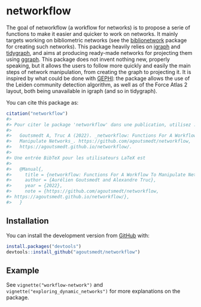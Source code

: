
<!-- README.md is generated from README.Rmd. Please edit that file -->

# networkflow

<!-- badges: start -->
<!-- badges: end -->

The goal of networkflow (a workflow for networks) is to propose a serie
of functions to make it easier and quicker to work on networks. It
mainly targets working on bibliometric networks (see the
[biblionetwork](https://github.com/agoutsmedt/biblionetwork) package for
creating such networks). This package heavily relies on
[igraph](https://igraph.org/r/) and
[tidygraph](https://tidygraph.data-imaginist.com/index.html), and aims
at producing ready-made networks for projecting them using
[ggraph](https://ggraph.data-imaginist.com/). This package does not
invent nothing new, properly speaking, but it allows the users to follow
more quickly and easily the main steps of network manipulation, from
creating the graph to projecting it. It is inspired by what could be
done with [GEPHI](https://gephi.org/): the package allows the use of the
Leiden community detection algorithm, as well as of the Force Atlas 2
layout, both being unavailable in igraph (and so in tidygraph).

You can cite this package as:

``` r
citation("networkflow")
#> 
#> Pour citer le package 'networkflow' dans une publication, utilisez :
#> 
#>   Goutsmedt A, Truc A (2022). _networkflow: Functions For A Workflow To
#>   Manipulate Networks_. https://github.com/agoutsmedt/networkflow,
#>   https://agoutsmedt.github.io/networkflow/.
#> 
#> Une entrée BibTeX pour les utilisateurs LaTeX est
#> 
#>   @Manual{,
#>     title = {networkflow: Functions For A Workflow To Manipulate Networks},
#>     author = {Aurélien Goutsmedt and Alexandre Truc},
#>     year = {2022},
#>     note = {https://github.com/agoutsmedt/networkflow,
#> https://agoutsmedt.github.io/networkflow/},
#>   }
```

## Installation

You can install the development version from
[GitHub](https://github.com/) with:

``` r
install.packages("devtools")
devtools::install_github("agoutsmedt/networkflow")
```

## Example

See `vignette("workflow-network")` and
`vignette("exploring_dynamic_networks")` for more explanations on the
package.
